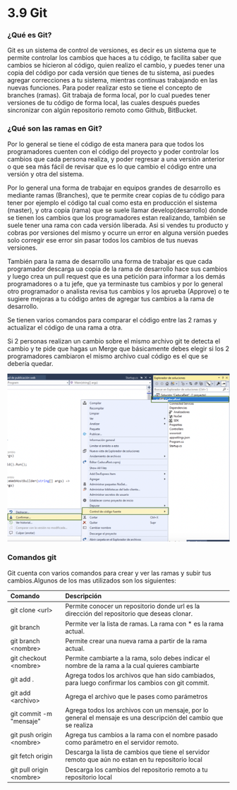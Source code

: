 # 3.9 Git

### ¿Qué es Git?

Git es un sistema de control de versiones, es decir es un sistema que te permite controlar los cambios que haces a tu código, te facilita saber que cambios se hicieron al código, quien realizo el cambio, y puedes tener una copia del código por cada versión que tienes de tu sistema, asi puedes agregar correcciones a tu sistema, mientras continuas trabajando en las nuevas funciones. Para poder realizar esto se tiene el concepto de branches \(ramas\).  Git trabaja de forma local, por lo cual puedes tener versiones de tu código de forma local, las cuales después puedes sincronizar con algún repositorio remoto como Github, BitBucket.

### ¿Qué son las ramas en Git?

Por lo general se tiene el código de esta manera para que todos los programadores cuenten con el código del proyecto y poder controlar los cambios que cada persona realiza, y poder regresar a una versión anterior o que sea más fácil de revisar que es lo que cambio el código entre una versión y otra del sistema. 

Por lo general una forma de trabajar en equipos grandes de desarrollo es mediante ramas \(Branches\), que te permite crear copias de tu código para tener por ejemplo el código tal cual como esta en producción el sistema \(master\), y otra copia \(rama\) que se suele llamar develop\(desarrollo\) donde se tienen los cambios que los programadores estan realizando, también se suele tener una rama con cada versión liberada. Asi si vendes tu producto y cobras por versiones del mismo y ocurre un error en alguna versión puedes solo corregir ese error sin pasar todos los cambios de tus nuevas versiones. 

También para la rama de desarrollo una forma de trabajar es que cada programador descarga ua copia de la rama de desarrollo hace sus cambios y luego crea un pull request que es una petición para informar a los demás programadores o a tu jefe, que ya terminaste tus cambios y por lo general otro programador o analista revisa tus cambios y los aprueba \(Approve\) o te sugiere mejoras a tu código antes de agregar tus cambios a la rama de desarrollo.

Se tienen varios comandos para comparar el código entre las 2 ramas y actualizar el código de una rama a otra.

Si 2 personas realizan un cambio sobre el mismo archivo git te detecta el cambio y te pide que hagas un Merge que básicamente debes elegir si los 2 programadores cambiaron el mismo archivo cual código es el que se debería quedar.

 

![Diagrama de C&#xF3;digo en git con diferentes ramas \(branches\)](../../.gitbook/assets/image%20%28318%29.png)

### Comandos git 

Git cuenta con varios comandos para crear y ver las ramas y subir tus cambios.Algunos de los mas utilizados son los siguientes:

| Comando | Descripción |
| :--- | :--- |
| git clone &lt;url&gt; | Permite conocer un repositorio donde url es la dirección del repositorio que deseas clonar. |
| git branch | Permite ver la lista de ramas. La rama con \* es la rama actual. |
| git branch &lt;nombre&gt; | Permite crear una nueva rama a partir de la rama actual. |
| git checkout &lt;nombre&gt; | Permite cambiarte a la rama, solo debes indicar el nombre de la rama a la cual quieres cambiarte |
| git add . | Agrega todos los archivos que han sido cambiados, para luego confirmar los cambios con git commit. |
| git add &lt;archivo&gt; | Agrega el archivo que le pases como parámetros |
| git commit -m "mensaje" | Agrega todos los archivos con un mensaje, por lo general el mensaje es una descripción del cambio que se realiza |
| git push origin &lt;nombre&gt; | Agrega tus cambios a la rama con el nombre pasado como parámetro en el servidor remoto. |
| git fetch origin | Descarga la lista de cambios que tiene el servidor remoto que aún no estan en tu repositorio local |
| git pull origin &lt;nombre&gt; | Descarga los cambios del repositorio remoto a tu repositorio local |

